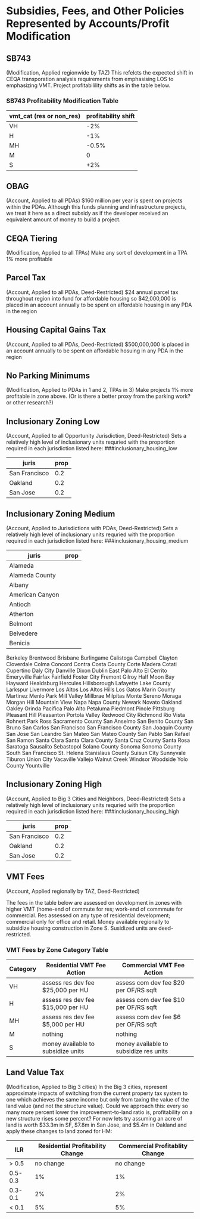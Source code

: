 # Subsidies, Fees, and Other Policies Represented by Accounts/Profit Modification

## SB743
(Modification, Applied regionwide by TAZ) This refelcts the expected shift in CEQA transporation analysis requirements from emphasising LOS to emphasizing VMT. Project profitabilility shifts as in the table below.

### SB743 Profitability Modification Table
| vmt_cat (res or non_res) | profitability shift |
|--------------------------|---------------------|
| VH                       | -2%                 |
| H                        | -1%                 |
| MH                       | -0.5%               |
| M                        | 0                   |
| S                        | +2%                 |


## OBAG 
(Account, Applied to all PDAs) $160 million per year is spent on projects within the PDAs. Although this funds planning and infrastructure projects, we treat it here as a direct subsidy as if the developer received an equivalent amount of money to build a project.


## CEQA Tiering 
(Modification, Applied to all TPAs)
Make any sort of development in a TPA 1% more profitable


## Parcel Tax
(Account, Applied to all PDAs, Deed-Restricted)
$24 annual parcel tax throughout region into fund for affordable housing
so $42,000,000 is placed in an account annually to be spent on affordable housing in any PDA in the region 


## Housing Capital Gains Tax
(Account, Applied to all PDAs, Deed-Restricted)
$500,000,000 is placed in an account annually to be spent on affordable hosuing in any PDA in the region


## No Parking Minimums  
(Modification, Applied to PDAs in 1 and 2, TPAs in 3)
Make projects 1% more profitable in zone above. (Or is there a better proxy from the parking work? or other research?)

## Inclusionary Zoning Low
(Account, Applied to all Opportunity Jurisdiction, Deed-Restricted)
Sets a relatively high level of inclusionary units requried with the proportion required in each jurisdiction listed here:
###inclusionary_housing_low

| juris         | prop |
|---------------|------|
| San Francisco | 0.2  |
| Oakland       | 0.2  |
| San Jose      | 0.2  |

## Inclusionary Zoning Medium
(Account, Applied to Jurisdictions with PDAs, Deed-Restricted)
Sets a relatively high level of inclusionary units requried with the proportion required in each jurisdiction listed here:
###inclusionary_housing_medium

| juris         | prop |
|---------------|------|
| Alameda
| Alameda County
| Albany
| American Canyon
| Antioch
| Atherton
| Belmont
| Belvedere
| Benicia
Berkeley
Brentwood
Brisbane
Burlingame
Calistoga
Campbell
Clayton
Cloverdale
Colma
Concord
Contra Costa County
Corte Madera
Cotati
Cupertino
Daly City
Danville
Dixon
Dublin
East Palo Alto
El Cerrito
Emeryville
Fairfax
Fairfield
Foster City
Fremont
Gilroy
Half Moon Bay
Hayward
Healdsburg
Hercules
Hillsborough
Lafayette
Lake County
Larkspur
Livermore
Los Altos
Los Altos Hills
Los Gatos
Marin County
Martinez
Menlo Park
Mill Valley
Millbrae
Milpitas
Monte Sereno
Moraga
Morgan Hill
Mountain View
Napa
Napa County
Newark
Novato
Oakland
Oakley
Orinda
Pacifica
Palo Alto
Petaluma
Piedmont
Pinole
Pittsburg
Pleasant Hill
Pleasanton
Portola Valley
Redwood City
Richmond
Rio Vista
Rohnert Park
Ross
Sacramento County
San Anselmo
San Benito County
San Bruno
San Carlos
San Francisco
San Francisco County
San Joaquin County
San Jose
San Leandro
San Mateo
San Mateo County
San Pablo
San Rafael
San Ramon
Santa Clara
Santa Clara County
Santa Cruz County
Santa Rosa
Saratoga
Sausalito
Sebastopol
Solano County
Sonoma
Sonoma County
South San Francisco
St. Helena
Stanislaus County
Suisun City
Sunnyvale
Tiburon
Union City
Vacaville
Vallejo
Walnut Creek
Windsor
Woodside
Yolo County
Yountville


## Inclusionary Zoning High
(Account, Applied to Big 3 Cities and Neighbors, Deed-Restricted)
Sets a relatively high level of inclusionary units requried with the proportion required in each jurisdiction listed here:
###inclusionary_housing_high

| juris         | prop |
|---------------|------|
| San Francisco | 0.2  |
| Oakland       | 0.2  |
| San Jose      | 0.2  |


## VMT Fees
(Account, Applied regionally by TAZ, Deed-Restricted)

The fees in the table below are assessed on development in zones with higher VMT (home-end of commute for res; work-end of commmute for commercial. Res assessed on any type of residential development; commercial only for office and retail. Money available regionally to subsidize housing construction in Zone S. Susidized units are deed-restricted.

### VMT Fees by Zone Category Table

| Category| Residential VMT Fee Action          |Commercial VMT Fee Action             |
|---------|-------------------------------------|--------------------------------------|
| VH      | assess res dev fee $25,000 per HU   | assess com dev fee $20 per OF/RS sqft|
| H       | assess res dev fee $15,000 per HU   | assess com dev fee $10 per OF/RS sqft|
| MH      | assess res dev fee $5,000 per HU    | assess com dev fee $6 per OF/RS sqft |
| M       | nothing                             | nothing                              |
| S       | money available to subsidize units  | money available to subsidize res units|
 
 
## Land Value Tax
(Modification, Applied to Big 3 cities)
In the Big 3 cities, represent approximate impacts of switching from the current property tax system to one which achieves the same income but only from taxing the value of the land value (and not the structure value). Could we approach this: every so many more percent lower the improvement-to-land ratio is, profitability on a new structure rises some percent? For now lets try assuming an acre of land is worth $33.3m in SF, $7.8m in San Jose, and $5.4m in Oakland and apply these changes to land zoned for HM:

| ILR     | Residential Profitability Change    |Commercial Profitablity Change        |
|---------|-------------------------------------|--------------------------------------|
| > 0.5    | no change                           | no change                            |
| 0.5-0.3 | 1%                                  | 1%                                   |
| 0.3-0.1 | 2%                                  | 2%                                   |
| < 0.1    | 5%                                  | 5%                                   |
